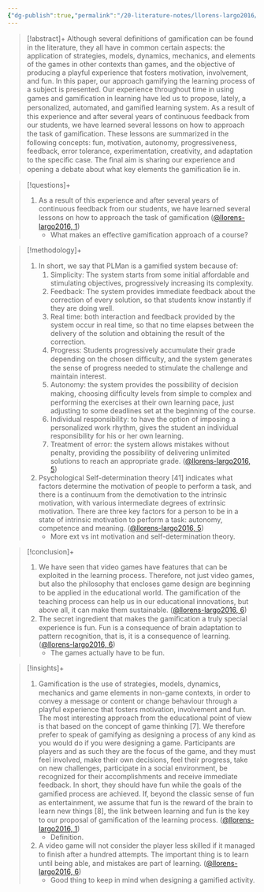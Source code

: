 ```yaml
---
{"dg-publish":true,"permalink":"/20-literature-notes/llorens-largo2016/","title":"Gamification of the Learning Process - Lessons Learned","tags":["gamification","computer-science","motivation"],"noteIcon":"","created":"2024.08.30 17:34","updated":"2024.09.09 16:17"}
---
```



> [!abstract]+
> Although several deﬁnitions of gamiﬁcation can be found in the literature, they all have in common certain aspects: the application of strategies, models, dynamics, mechanics, and elements of the games in other contexts than games, and the objective of producing a playful experience that fosters motivation, involvement, and fun. In this paper, our approach gamifying the learning process of a subject is presented. Our experience throughout time in using games and gamiﬁcation in learning have led us to propose, lately, a personalized, automated, and gamiﬁed learning system. As a result of this experience and after several years of continuous feedback from our students, we have learned several lessons on how to approach the task of gamiﬁcation. These lessons are summarized in the following concepts: fun, motivation, autonomy, progressiveness, feedback, error tolerance, experimentation, creativity, and adaptation to the speciﬁc case. The ﬁnal aim is sharing our experience and opening a debate about what key elements the gamiﬁcation lie in.

> [!questions]+
>
> 1. As a result of this experience and after several years of continuous feedback from our students, we have learned several lessons on how to approach the task of gamiﬁcation ([@llorens-largo2016, 1](zotero://open-pdf/library/items/D2TLKSP4?page=1&annotation=JZAKJ2G3))
>     - What makes an effective gamification approach of a course?

> [!methodology]+
>
> 1. In short, we say that PLMan is a gamiﬁed system because of:
>     1. Simplicity: The system starts from some initial affordable and stimulating objectives, progressively increasing its complexity.
>     2. Feedback: The system provides immediate feedback about the correction of every solution, so that students know instantly if they are doing well.
>     3. Real time: both interaction and feedback provided by the system occur in real time, so that no time elapses between the delivery of the solution and obtaining the result of the correction.
>     4. Progress: Students progressively accumulate their grade depending on the chosen difﬁculty, and the system generates the sense of progress needed to stimulate the challenge and maintain interest.
>     5. Autonomy: the system provides the possibility of decision making, choosing difﬁculty levels from simple to complex and performing the exercises at their own learning pace, just adjusting to some deadlines set at the beginning of the course.
>     6. Individual responsibility: to have the option of imposing a personalized work rhythm, gives the student an individual responsibility for his or her own learning.
>     7. Treatment of error: the system allows mistakes without penalty, providing the possibility of delivering unlimited solutions to reach an appropriate grade. ([@llorens-largo2016, 5](zotero://open-pdf/library/items/D2TLKSP4?page=5&annotation=JGDNNQ7C))
> 2. Psychological Self-determination theory [41] indicates what factors determine the motivation of people to perform a task, and there is a continuum from the demotivation to the intrinsic motivation, with various intermediate degrees of extrinsic motivation. There are three key factors for a person to be in a state of intrinsic motivation to perform a task: autonomy, competence and meaning. ([@llorens-largo2016, 5](zotero://open-pdf/library/items/D2TLKSP4?page=5&annotation=YZXVHY8U))
>     - More ext vs int motivation and self-determination theory.

> [!conclusion]+
>
> 1. We have seen that video games have features that can be exploited in the learning process. Therefore, not just video games, but also the philosophy that encloses game design are beginning to be applied in the educational world. The gamiﬁcation of the teaching process can help us in our educational innovations, but above all, it can make them sustainable. ([@llorens-largo2016, 6](zotero://open-pdf/library/items/D2TLKSP4?page=6&annotation=HHFMAGHV))
> 2. The secret ingredient that makes the gamiﬁcation a truly special experience is fun. Fun is a consequence of brain adaptation to pattern recognition, that is, it is a consequence of learning. ([@llorens-largo2016, 6](zotero://open-pdf/library/items/D2TLKSP4?page=6&annotation=C6BMJVMQ))
>     - The games actually have to be fun.

> [!insights]+
>
> 1. Gamiﬁcation is the use of strategies, models, dynamics, mechanics and game elements in non-game contexts, in order to convey a message or content or change behaviour through a playful experience that fosters motivation, involvement and fun. The most interesting approach from the educational point of view is that based on the concept of game thinking [7]. We therefore prefer to speak of gamifying as designing a process of any kind as you would do if you were designing a game. Participants are players and as such they are the focus of the game, and they must feel involved, make their own decisions, feel their progress, take on new challenges, participate in a social environment, be recognized for their accomplishments and receive immediate feedback. In short, they should have fun while the goals of the gamiﬁed process are achieved. If, beyond the classic sense of fun as entertainment, we assume that fun is the reward of the brain to learn new things [8], the link between learning and fun is the key to our proposal of gamiﬁcation of the learning process. ([@llorens-largo2016, 1](zotero://open-pdf/library/items/D2TLKSP4?page=1&annotation=XF6U3VX5))
>     - Definition.
> 2. A video game will not consider the player less skilled if it managed to ﬁnish after a hundred attempts. The important thing is to learn until being able, and mistakes are part of learning. ([@llorens-largo2016, 6](zotero://open-pdf/library/items/D2TLKSP4?page=6&annotation=5DUPVXSL))
>     - Good thing to keep in mind when designing a gamified activity.
